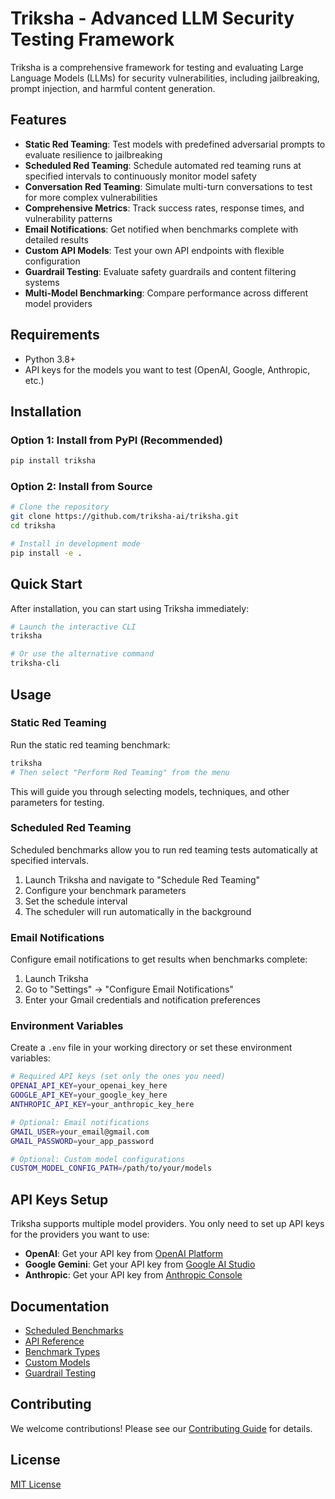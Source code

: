 # Triksha - Advanced LLM Security Testing Framework

Triksha is a comprehensive framework for testing and evaluating Large Language Models (LLMs) for security vulnerabilities, including jailbreaking, prompt injection, and harmful content generation.

## Features

- **Static Red Teaming**: Test models with predefined adversarial prompts to evaluate resilience to jailbreaking
- **Scheduled Red Teaming**: Schedule automated red teaming runs at specified intervals to continuously monitor model safety
- **Conversation Red Teaming**: Simulate multi-turn conversations to test for more complex vulnerabilities
- **Comprehensive Metrics**: Track success rates, response times, and vulnerability patterns
- **Email Notifications**: Get notified when benchmarks complete with detailed results
- **Custom API Models**: Test your own API endpoints with flexible configuration
- **Guardrail Testing**: Evaluate safety guardrails and content filtering systems
- **Multi-Model Benchmarking**: Compare performance across different model providers

## Requirements

- Python 3.8+
- API keys for the models you want to test (OpenAI, Google, Anthropic, etc.)

## Installation

### Option 1: Install from PyPI (Recommended)

```bash
pip install triksha
```

### Option 2: Install from Source

```bash
# Clone the repository
git clone https://github.com/triksha-ai/triksha.git
cd triksha

# Install in development mode
pip install -e .
```

## Quick Start

After installation, you can start using Triksha immediately:

```bash
# Launch the interactive CLI
triksha

# Or use the alternative command
triksha-cli
```

## Usage

### Static Red Teaming

Run the static red teaming benchmark:

```bash
triksha
# Then select "Perform Red Teaming" from the menu
```

This will guide you through selecting models, techniques, and other parameters for testing.

### Scheduled Red Teaming

Scheduled benchmarks allow you to run red teaming tests automatically at specified intervals.

1. Launch Triksha and navigate to "Schedule Red Teaming"
2. Configure your benchmark parameters
3. Set the schedule interval
4. The scheduler will run automatically in the background

### Email Notifications

Configure email notifications to get results when benchmarks complete:

1. Launch Triksha
2. Go to "Settings" → "Configure Email Notifications"
3. Enter your Gmail credentials and notification preferences

### Environment Variables

Create a `.env` file in your working directory or set these environment variables:

```bash
# Required API keys (set only the ones you need)
OPENAI_API_KEY=your_openai_key_here
GOOGLE_API_KEY=your_google_key_here
ANTHROPIC_API_KEY=your_anthropic_key_here

# Optional: Email notifications
GMAIL_USER=your_email@gmail.com
GMAIL_PASSWORD=your_app_password

# Optional: Custom model configurations
CUSTOM_MODEL_CONFIG_PATH=/path/to/your/models
```

## API Keys Setup

Triksha supports multiple model providers. You only need to set up API keys for the providers you want to use:

- **OpenAI**: Get your API key from [OpenAI Platform](https://platform.openai.com/api-keys)
- **Google Gemini**: Get your API key from [Google AI Studio](https://makersuite.google.com/app/apikey)
- **Anthropic**: Get your API key from [Anthropic Console](https://console.anthropic.com/)

## Documentation

- [Scheduled Benchmarks](docs/scheduled_benchmarks.md)
- [API Reference](docs/api.md)
- [Benchmark Types](docs/benchmarks.md)
- [Custom Models](docs/custom_models.md)
- [Guardrail Testing](docs/guardrails.md)

## Contributing

We welcome contributions! Please see our [Contributing Guide](CONTRIBUTING.md) for details.

## License

[MIT License](LICENSE)
